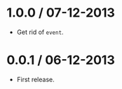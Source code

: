 1.0.0 / 07-12-2013
==================

- Get rid of `event`.

0.0.1 / 06-12-2013
==================

- First release.
